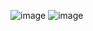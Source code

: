 ![image](https://user-images.githubusercontent.com/77222540/212387200-664158de-28cc-4a03-acf9-85894c08f407.png)
![image](https://user-images.githubusercontent.com/77222540/212387300-2e331a3e-9ed8-4aec-a17a-dffec7b7685e.png)
